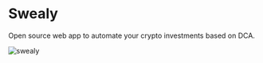 # Swealy

Open source web app to automate your crypto investments based on DCA.

![swealy](https://github.com/jessy-bgl/swealy/blob/main/docs/swealy-dashboard.png)
